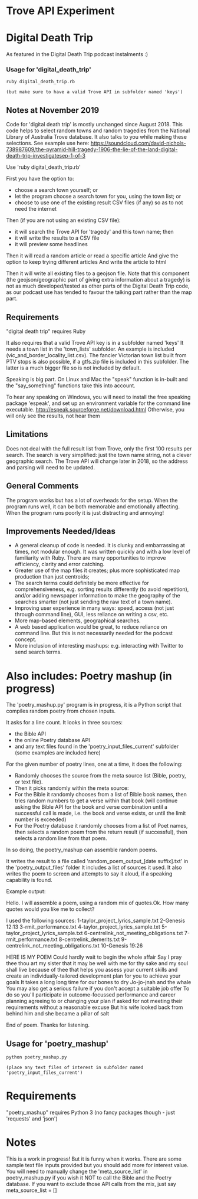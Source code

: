 # Trove API Experiment


# Digital Death Trip

As featured in the Digital Death Trip podcast instalments :)


### Usage for 'digital_death_trip'
```
ruby digital_death_trip.rb

(but make sure to have a valid Trove API in subfolder named 'keys')

```

## Notes at November 2019

Code for 'digital death trip' is mostly unchanged since August 2018. 
This code helps to select random towns and random tragedies from the National Library of Australia Trove database. 
It also talks to you while making these selections. 
See example use here: https://soundcloud.com/david-nichols-738987609/the-pyramid-hill-tragedy-1906-the-lie-of-the-land-digital-death-trip-investigatesep-1-of-3

Use 'ruby digital_death_trip.rb'

First you have the option to:
- choose a search town yourself; or
- let the program choose a search town for you, using the town list; or
- choose to use one of the existing result CSV files (if any) so as to not need the internet

Then (if you are not using an existing CSV file):
- it will search the Trove API for 'tragedy' and this town name; then
- it will write the results to a CSV file
- it will preview some headlines

Then it will read a random article or read a specific article
And give the option to keep trying different articles
And write the article to html

Then it will write all existing files to a geojson file. 
Note that this component (the geojson/geographic part of giving extra information about a tragedy) is not as much developed/tested as other parts of the Digital Death Trip code, as our podcast use has tended to favour the talking part rather than the map part. 


## Requirements

"digital death trip" requires Ruby

It also requires that a valid Trove API key is in a subfolder named 'keys'
It needs a town list in the 'town_lists' subfolder. An example is included (vic_and_border_locality_list.csv). 
The fancier Victorian town list built from PTV stops is also possible, if a gtfs.zip file is included in this subfolder.
The latter is a much bigger file so is not included by default. 

Speaking is big part.
On Linux and Mac the "speak" function is in-built and the "say_something" functions take this into account.

To hear any speaking on Windows, you will need to install the free speaking package 'espeak', and set up an environment variable for the command line executable.
http://espeak.sourceforge.net/download.html
Otherwise, you will only see the results, not hear them


## Limitations
Does not deal with the full result list from Trove, only the first 100 results per search.
The search is very simplified: just the town name string, not a clever geographic search. 
The Trove API will change later in 2018, so the address and parsing will need to be updated.

## General Comments
The program works but has a lot of overheads for the setup. 
When the program runs well, it can be both memorable and emotionally affecting. 
When the program runs poorly it is just distracting and annoying!

## Improvements Needed/Ideas
- A general cleanup of code is needed. It is clunky and embarrassing at times, not modular enough. It was written quickly and with a low level of familiarity with Ruby. There are many opportunities to improve efficiency, clarity and error catching. 
- Greater use of the map files it creates; plus more sophisticated map production than just centroids;
- The search terms could definitely be more effective for comprehensiveness, e.g. sorting results differently (to avoid repetition), and/or adding newspaper information to make the geography of the searches smarter (not just sending the raw text of a town name). 
- Improving user experience in many ways: speed, access (not just through command line), GUI, less reliance on writing a csv, etc. 
- More map-based elements, geographical searches.
- A web based application would be great, to reduce reliance on command line. But this is not necessarily needed for the podcast concept.
- More inclusion of interesting mashups: e.g. interacting with Twitter to send search terms.


# Also includes: Poetry mashup (in progress)

The 'poetry_mashup.py' program is in progress, it is a Python script that compiles random poetry from chosen inputs. 

It asks for a line count. It looks in three sources: 
- the Bible API
- the online Poetry database API
- and any text files found in the 'poetry_input_files_current' subfolder (some examples are included here)

For the given number of poetry lines, one at a time, it does the following:
- Randomly chooses the source from the meta source list (Bible, poetry, or text file). 
- Then it picks randomly within the meta source: 
- For the Bible it randomly chooses from a list of Bible book names, then tries random numbers to get a verse within that book (will continue asking the Bible API for the book and verse combination until a successful call is made, i.e. the book and verse exists, or until the limit number is exceeded)
- For the Poetry database it randomly chooses from a list of Poet names, then selects a random poem from the return result (if successful), then selects a random line from that poem. 

In so doing, the poetry_mashup can assemble random poems. 

It writes the result to a file called 'random_poem_output_[date suffix].txt' in the 'poetry_output_files' folder
It includes a list of sources it used. 
It also writes the poem to screen and attempts to say it aloud, if a speaking capability is found. 

Example output:

Hello. I will assemble a poem, using a random mix of quotes.Ok. How many quotes would you like me to collect?

I used the following sources:
1-taylor_project_lyrics_sample.txt
2-Genesis 12:13
3-rmit_performance.txt
4-taylor_project_lyrics_sample.txt
5-taylor_project_lyrics_sample.txt
6-centrelink_not_meeting_obligations.txt
7-rmit_performance.txt
8-centrelink_demerits.txt
9-centrelink_not_meeting_obligations.txt
10-Genesis 19:26

HERE IS MY POEM
Could hardly wait to begin the whole affair
Say I pray thee thou art my sister that it may be well with me for thy sake and my soul shall live because of thee
that helps you assess your current skills and create an individually-tailored development plan for you to achieve your goals
It takes a long long time for our bones to dry
Jo-jo-jnah and the whale
You may also get a serious failure if you don't accept a suitable job offer
To do so you'll participate in outcome-focussed performance and career planning
agreeing to or changing your plan if asked
for not meeting their requirements without a reasonable excuse
But his wife looked back from behind him and she became a pillar of salt

End of poem. Thanks for listening.



## Usage for 'poetry_mashup'
```
python poetry_mashup.py

(place any text files of interest in subfolder named 'poetry_input_files_current')
```

# Requirements
"poetry_mashup" requires Python 3 (no fancy packages though - just 'requests' and 'json')

# Notes
This is a work in progress! But it is funny when it works. 
There are some sample text file inputs provided but you should add more for interest value. 
You will need to manually change the 'meta_source_list' in poetry_mashup.py if you wish it NOT to call the Bible and the Poetry database. 
If you want to exclude those API calls from the mix, just say meta_source_list = []